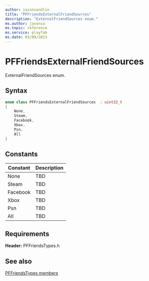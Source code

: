 ```yaml
---
author: jasonsandlin
title: "PFFriendsExternalFriendSources"
description: "ExternalFriendSources enum."
ms.author: jasonsa
ms.topic: reference
ms.service: playfab
ms.date: 03/09/2023
---
```


# PFFriendsExternalFriendSources  

ExternalFriendSources enum.    

## Syntax  
  
```cpp
enum class PFFriendsExternalFriendSources  : uint32_t  
{  
    None,  
    Steam,  
    Facebook,  
    Xbox,  
    Psn,  
    All  
}  
```  
  
## Constants  
  
| Constant | Description |
| --- | --- |
| None | TBD   |  
| Steam | TBD   |  
| Facebook | TBD   |  
| Xbox | TBD   |  
| Psn | TBD   |  
| All | TBD   |  
  
  
## Requirements  
  
**Header:** PFFriendsTypes.h
  
## See also  
[PFFriendsTypes members](../pffriendstypes_members.md)  

  
  

